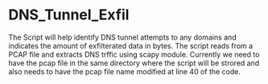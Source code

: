 # DNS_Tunnel_Exfil

The Script will help identify DNS tunnel attempts to any domains and indicates the amount of exfilterated data in bytes. The script reads from a PCAP file and extracts DNS trffic using scapy module. Currently we need to have the pcap file in the same directory where the script will be strored and also needs to have the pcap file name modified at line 40 of the code.
